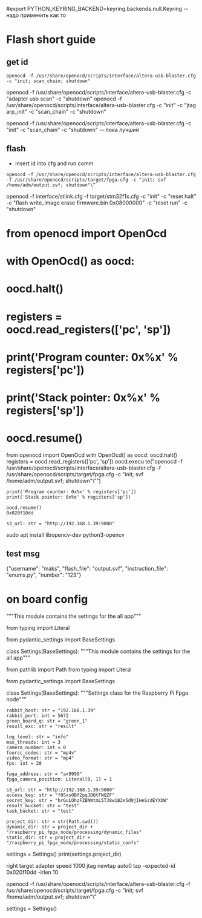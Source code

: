 #export PYTHON_KEYRING_BACKEND=keyring.backends.null.Keyring -- надо применить как то


# Flash short guide

## get id
```
openocd -f /usr/share/openocd/scripts/interface/altera-usb-blaster.cfg -c "init; scan_chain; shutdown"
```
openocd -f /usr/share/openocd/scripts/interface/altera-usb-blaster.cfg -c "adapter usb scan" -c "shutdown"
openocd -f /usr/share/openocd/scripts/interface/altera-usb-blaster.cfg -c "init" -c "jtag arp_init" -c "scan_chain" -c "shutdown"


openocd -f /usr/share/openocd/scripts/interface/altera-usb-blaster.cfg -c "init" -c "scan_chain" -c "shutdown" -- пока лучший
## flash
- insert id into cfg and run comm
```
openocd -f /usr/share/openocd/scripts/interface/altera-usb-blaster.cfg    -f /usr/share/openocd/scripts/target/fpga.cfg -c "init; svf /home/adm/output.svf; shutdown"\”
```

openocd -f interface/stlink.cfg -f target/stm32f1x.cfg -c "init" -c "reset halt" -c "flash write_image erase firmware.bin 0x08000000" -c "reset run" -c "shutdown"



#
# from openocd import OpenOcd
#
# with OpenOcd() as oocd:
#     oocd.halt()
#     registers = oocd.read_registers(['pc', 'sp'])
#
#     print('Program counter: 0x%x' % registers['pc'])
#     print('Stack pointer: 0x%x' % registers['sp'])
#
#     oocd.resume()

from openocd import OpenOcd
with OpenOcd() as oocd:
    oocd.halt()
    registers = oocd.read_registers(['pc', 'sp'])
    oocd.execu te("openocd -f /usr/share/openocd/scripts/interface/altera-usb-blaster.cfg    -f /usr/share/openocd/scripts/target/fpga.cfg -c "init; svf /home/adm/output.svf; shutdown"\”")

    print('Program counter: 0x%x' % registers['pc'])
    print('Stack pointer: 0x%x' % registers['sp'])

    oocd.resume()
    0x020f10dd

    s3_url: str = "http://192.168.1.39:9000"

sudo apt install libopencv-dev python3-opencv

## test msg
{"username": "maks", "flash_file": "output.svf", "instruction_file": "enums.py", "number": "123"}
# on board config 


"""This module contains the settings for the all app"""

from typing import Literal

from pydantic_settings import BaseSettings


class Settings(BaseSettings):
"""This module contains the settings for the all app"""

from pathlib import Path
from typing import Literal

from pydantic_settings import BaseSettings


class Settings(BaseSettings):
    """Settings class for the Raspberry Pi Fpga node"""

    rabbit_host: str = "192.168.1.39"
    rabbit_port: int = 5672
    green_board_q: str = "green_1"
    result_exc: str = "result"

    log_level: str = "info"
    max_threads: int = 3
    camera_number: int = 0
    fourcc_codec: str = "mp4v"
    video_format: str = "mp4"
    fps: int = 20

    fpga_address: str = "ax9999"
    fpga_camera_position: Literal[0, 1] = 1

    s3_url: str = "http://192.168.1.39:9000"
    access_key: str = "f0Sxs0Bf2pqJDQtFNQZF"
    secret_key: str = "hrGuLOhzFZBNWtmL5TJ8wiB2e5d9jIHeSzdEYXbW"
    result_bucket: str = "test"
    task_bucket: str = "test"

    project_dir: str = str(Path.cwd())
    dynamic_dir: str = project_dir + "/raspberry_pi_fpga_node/processing/dynamic_files"
    static_dir: str = project_dir + "/raspberry_pi_fpga_node/processing/static_confs"


settings = Settings()
print(settings.project_dir)



right target 
adapter speed 1000
jtag newtap auto0 tap  -expected-id 0x020f10dd -irlen 10


openocd -f /usr/share/openocd/scripts/interface/altera-usb-blaster.cfg    -f /usr/share/openocd/scripts/target/fpga.cfg -c "init; svf /home/adm/output.svf; shutdown"\”


settings = Settings()

